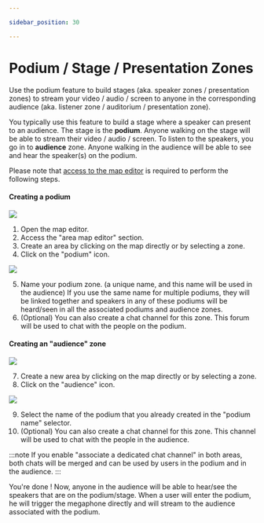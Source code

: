 ```yaml
---

sidebar_position: 30

---
```


# Podium / Stage / Presentation Zones

Use the podium feature to build stages (aka. speaker zones / presentation zones) to stream your video / audio / screen to anyone
in the corresponding audience (aka. listener zone / auditorium / presentation zone).

You typically use this feature to build a stage where a speaker can present to an audience.
The stage is the **podium**. Anyone walking on the stage will be able to stream their video / audio / screen.
To listen to the speakers, you go in to **audience** zone. Anyone walking in the audience will be able to see and hear the speaker(s)
on the podium.

Please note that [access to the map editor](../index.md) is required to perform the following steps.

#### Creating a podium

![](../../images/editor/megaphone_speaker_1.png)

1. Open the map editor.
2. Access the "area map editor" section.
3. Create an area by clicking on the map directly or by selecting a zone.
4. Click on the "podium" icon.

![](../../images/editor/megaphone_speaker_2.png)

5. Name your podium zone. (a unique name, and this name will be used in the audience) If you use the same name for multiple 
   podiums, they will be linked together and speakers in any of these podiums will be heard/seen in all the associated podiums and audience zones.
6. (Optional) You can also create a chat channel for this zone. This forum will be used to chat with the people on the podium.

#### Creating an "audience" zone

![](../../images/editor/megaphone_listener_1.png)

7. Create a new area by clicking on the map directly or by selecting a zone.
8. Click on the "audience" icon.

![](../../images/editor/megaphone_listener_2.png)

9. Select the name of the podium that you already created in the "podium name" selector.
10. (Optional) You can also create a chat channel for this zone. This channel will be used to chat with the people in the audience.

:::note
If you enable "associate a dedicated chat channel" in both areas, both chats will be merged and can be used by users in the podium and in the audience.
:::

You're done ! Now, anyone in the audience will be able to hear/see the speakers that are on the podium/stage.
When a user will enter the podium, he will trigger the megaphone directly and will stream to the audience associated with the podium.
